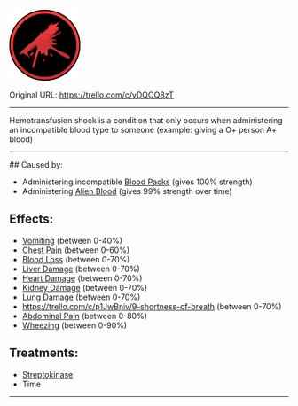 ![tile027(1).png\|200](./Hemotransfusion%20Shock%20-%20Attachments/6718845db30472d958dd7ad5.png)

Original URL: https://trello.com/c/vDQOQ8zT

---

Hemotransfusion shock is a condition that only occurs when administering an incompatible blood type to someone (example: giving a O+ person A+ blood)

---

\## Caused by:

- Administering incompatible [Blood Packs](../Items/Blood%20Packs.md) (gives 100% strength)
- Administering [Alien Blood](../Items/Alien%20Blood.md) (gives 99% strength over time)

## Effects:

- [Vomiting](../Symptoms/Vomiting.md) (between 0-40%)
- [Chest Pain](../Symptoms/Chest%20Pain.md) (between 0-60%)
- [Blood Loss](Blood%20Loss.md) (between 0-70%)
- [Liver Damage](../Torso/Liver%20Damage.md) (between 0-70%)
- [Heart Damage](../Heart/Heart%20Damage.md) (between 0-70%)
- [Kidney Damage](../Torso/Kidney%20Damage.md) (between 0-70%)
- [Lung Damage](../Lungs/Lung%20Damage.md) (between 0-70%)
- https://trello.com/c/p1JwBniv/9-shortness-of-breath (between 0-70%)
- [Abdominal Pain](../Symptoms/Abdominal%20Pain.md) (between 0-80%)
- [Wheezing](../Symptoms/Wheezing.md) (between 0-90%)

## Treatments:

- [Streptokinase](../Items/Streptokinase.md)
- Time

---

